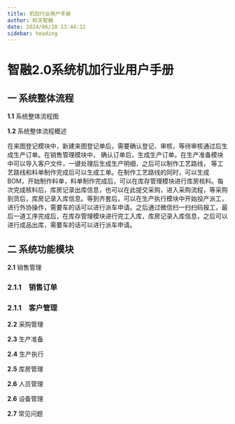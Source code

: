 ```yaml
---
title: 机加行业用户手册
author: 航天智融
date: 2024/06/10 13:44:32
sidebar: heading
---
```


# 智融2.0系统机加行业用户手册

## 一 系统整体流程 

**1.1** 系统整体流程图


**1.2** 系统整体流程概述

在来图登记模块中，新建来图登记单后，需要确认登记、审核，等待审核通过后生成生产订单。在销售管理模块中，
确认订单后，生成生产订单。在生产准备模块中可以导入客户文件，一键处理后生成生产明细，之后可以制作工艺路线，
等工艺路线和料单制作完成后可以生成工单。在制作工艺路线的同时，可以生成BOM，开始制作料单，料单制作完成后，可以在库存管理模块进行库房核料。每次完成核料后，库房记录出库信息，也可以在此提交采购，进入采购流程，等采购到货后，库房记录入库信息。等到齐套后，可以在生产执行模块中开始投产派工，进行外协操作，需要车的话可以进行派车申请。之后通过微信扫一扫扫码报工，最后一道工序完成后，在库存管理模块进行完工入库，库房记录入库信息，之后可以进行成品出库，需要车的话可以进行派车申请。
## 二 系统功能模块 



**2.1** 销售管理

### 2.1.1　销售订单 

### 2.1.1　客户管理 

**2.2** 采购管理

**2.3** 生产准备

**2.4** 生产执行

**2.5** 库房管理

**2.6** 人员管理

**2.6** 设备管理

**2.7** 常见问题

